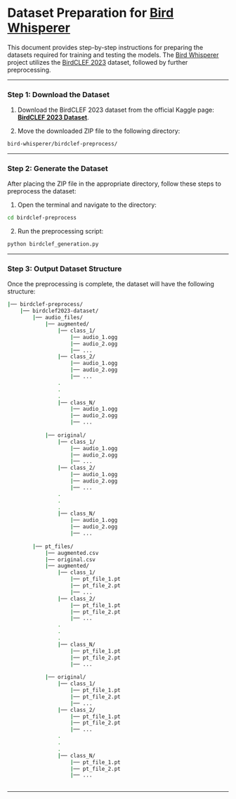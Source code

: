 # Dataset Preparation for [Bird Whisperer](https://github.com/umer-sheikh/bird-whisperer)

This document provides step-by-step instructions for preparing the datasets required for training and testing the models. The [Bird Whisperer](https://github.com/umer-sheikh/bird-whisperer) project utilizes the [BirdCLEF 2023](https://www.kaggle.com/competitions/birdclef-2023/data) dataset, followed by further preprocessing.

---

### Step 1: Download the Dataset
1. Download the BirdCLEF 2023 dataset from the official Kaggle page:  
   **[BirdCLEF 2023 Dataset](https://www.kaggle.com/competitions/birdclef-2023/data)**.

2. Move the downloaded ZIP file to the following directory:  

```bash
bird-whisperer/birdclef-preprocess/
```
 
 ---

### Step 2: Generate the Dataset
After placing the ZIP file in the appropriate directory, follow these steps to preprocess the dataset:

1. Open the terminal and navigate to the directory:

```bash
cd birdclef-preprocess
```

2. Run the preprocessing script:


```bash
python birdclef_generation.py
```

---

### Step 3: Output Dataset Structure
Once the preprocessing is complete, the dataset will have the following structure:

```bash
|── birdclef-preprocess/
    |── birdclef2023-dataset/
        |── audio_files/
            |── augmented/
                |── class_1/
                    |── audio_1.ogg
                    |── audio_2.ogg
                    |── ...
                |── class_2/
                    |── audio_1.ogg
                    |── audio_2.ogg
                    |── ...
                .
                .
                .
                |── class_N/
                    |── audio_1.ogg
                    |── audio_2.ogg
                    |── ...
                    
            |── original/
                |── class_1/
                    |── audio_1.ogg
                    |── audio_2.ogg
                    |── ...
                |── class_2/
                    |── audio_1.ogg
                    |── audio_2.ogg
                    |── ...
                .
                .
                .
                |── class_N/
                    |── audio_1.ogg
                    |── audio_2.ogg
                    |── ...
                    
        |── pt_files/
            |── augmented.csv
            |── original.csv
            |── augmented/
                |── class_1/
                    |── pt_file_1.pt
                    |── pt_file_2.pt
                    |── ...
                |── class_2/
                    |── pt_file_1.pt
                    |── pt_file_2.pt
                    |── ...
                .
                .
                .
                |── class_N/
                    |── pt_file_1.pt
                    |── pt_file_2.pt
                    |── ...
                    
            |── original/
                |── class_1/
                    |── pt_file_1.pt
                    |── pt_file_2.pt
                    |── ...
                |── class_2/
                    |── pt_file_1.pt
                    |── pt_file_2.pt
                    |── ...
                .
                .
                .
                |── class_N/
                    |── pt_file_1.pt
                    |── pt_file_2.pt
                    |── ...
            

```

---



